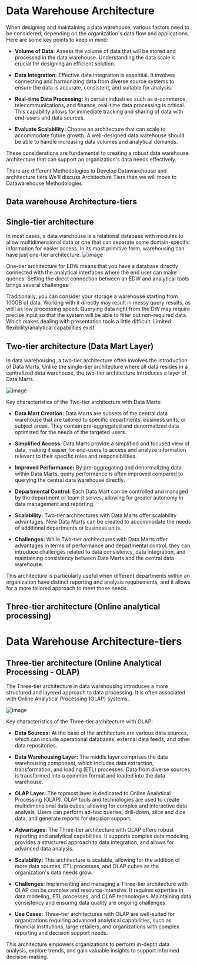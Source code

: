 # Data Warehouse Architecture

When designing and maintaining a data warehouse, various factors need to be considered, depending on the organization's data flow and applications. Here are some key points to keep in mind:

- **Volume of Data:** Assess the volume of data that will be stored and processed in the data warehouse. Understanding the data scale is crucial for designing an efficient solution.

- **Data Integration:** Effective data integration is essential. It involves connecting and harmonizing data from diverse source systems to ensure the data is accurate, consistent, and suitable for analysis.

- **Real-time Data Processing:** In certain industries such as e-commerce, telecommunications, and finance, real-time data processing is critical. This capability allows for immediate tracking and sharing of data with end-users and data sources.

- **Evaluate Scalability:** Choose an architecture that can scale to accommodate future growth. A well-designed data warehouse should be able to handle increasing data volumes and analytical demands.

These considerations are fundamental to creating a robust data warehouse architecture that can support an organization's data needs effectively.


There are different Methodologies to Develop Datawarehouse and architecture tiers We'll discuss Architecture Tiers then we will move to Datawarehouse Methodologies
## Data warehouse Architecture-tiers
## Single-tier architecture
In most cases, a data warehouse is a relational database with modules to allow multidimensional data or one that can separate some domain-specific information for easier access. In its most primitive form, warehousing can have just one-tier architecture.
![image](https://github.com/Zain-ul-Abdin45/literate-octo-system/assets/47116254/937138b9-0420-4b78-8ace-0c146115004b)


One-tier architecture for EDW means that you have a database directly connected with the analytical interfaces where the end user can make queries. Setting the direct connection between an EDW and analytical tools brings several challenges:

Traditionally, you can consider your storage a warehouse starting from 100GB of data. Working with it directly may result in messy query results, as well as low processing speed.
Querying data right from the DW may require precise input so that the system will be able to filter out non-required data. Which makes dealing with presentation tools a little difficult.
Limited flexibility/analytical capabilities exist.


## Two-tier architecture (Data Mart Layer)

In data warehousing, a two-tier architecture often involves the introduction of Data Marts. Unlike the single-tier architecture where all data resides in a centralized data warehouse, the two-tier architecture introduces a layer of Data Marts.


![image](https://github.com/Zain-ul-Abdin45/literate-octo-system/assets/47116254/b7169d42-8f11-4b6d-8ffd-4716420ae1ba)


Key characteristics of the Two-tier architecture with Data Marts:

- **Data Mart Creation:** Data Marts are subsets of the central data warehouse that are tailored to specific departments, business units, or subject areas. They contain pre-aggregated and denormalized data optimized for the needs of the targeted users.

- **Simplified Access:** Data Marts provide a simplified and focused view of data, making it easier for end-users to access and analyze information relevant to their specific roles and responsibilities.

- **Improved Performance:** By pre-aggregating and denormalizing data within Data Marts, query performance is often improved compared to querying the central data warehouse directly.

- **Departmental Control:** Each Data Mart can be controlled and managed by the department or team it serves, allowing for greater autonomy in data management and reporting.

- **Scalability:** Two-tier architectures with Data Marts offer scalability advantages. New Data Marts can be created to accommodate the needs of additional departments or business units.

- **Challenges:** While Two-tier architectures with Data Marts offer advantages in terms of performance and departmental control, they can introduce challenges related to data consistency, data integration, and maintaining consistency between Data Marts and the central data warehouse.

This architecture is particularly useful when different departments within an organization have distinct reporting and analysis requirements, and it allows for a more tailored approach to meet those needs.

## Three-tier architecture (Online analytical processing)
# Data Warehouse Architecture-tiers

## Three-tier architecture (Online Analytical Processing - OLAP)

The Three-tier architecture in data warehousing introduces a more structured and layered approach to data processing. It is often associated with Online Analytical Processing (OLAP) systems.

![image](https://github.com/Zain-ul-Abdin45/literate-octo-system/assets/47116254/22b1ebf7-21a2-4c85-99f5-18d188107c83)

Key characteristics of the Three-tier architecture with OLAP:

- **Data Sources:** At the base of the architecture are various data sources, which can include operational databases, external data feeds, and other data repositories.

- **Data Warehousing Layer:** The middle layer comprises the data warehousing component, which includes data extraction, transformation, and loading (ETL) processes. Data from diverse sources is transformed into a common format and loaded into the data warehouse.

- **OLAP Layer:** The topmost layer is dedicated to Online Analytical Processing (OLAP). OLAP tools and technologies are used to create multidimensional data cubes, allowing for complex and interactive data analysis. Users can perform ad-hoc queries, drill-down, slice and dice data, and generate reports for decision support.

- **Advantages:** The Three-tier architecture with OLAP offers robust reporting and analytical capabilities. It supports complex data modeling, provides a structured approach to data integration, and allows for advanced data analysis.

- **Scalability:** This architecture is scalable, allowing for the addition of more data sources, ETL processes, and OLAP cubes as the organization's data needs grow.

- **Challenges:** Implementing and managing a Three-tier architecture with OLAP can be complex and resource-intensive. It requires expertise in data modeling, ETL processes, and OLAP technologies. Maintaining data consistency and ensuring data quality are ongoing challenges.

- **Use Cases:** Three-tier architectures with OLAP are well-suited for organizations requiring advanced analytical capabilities, such as financial institutions, large retailers, and organizations with complex reporting and decision support needs.

This architecture empowers organizations to perform in-depth data analysis, explore trends, and gain valuable insights to support informed decision-making.

